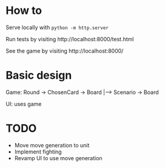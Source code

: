 
# How to

Serve locally with `python -m http.server`

Run tests by visiting http://localhost:8000/test.html

See the game by visiting http://localhost:8000/


# Basic design



Game:
   Round -> ChosenCard -> Board
       |--> Scenario   -> Board

UI: uses game

# TODO

 - Move move generation to unit
 - Implement fighting
 - Revamp UI to use move generation
